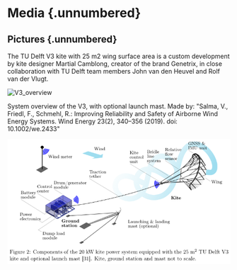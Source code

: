 # Media {.unnumbered}

## Pictures  {.unnumbered}

The TU Delft V3 kite with 25 m2 wing surface area is a custom development by kite designer
Martial Camblong, creator of the brand Genetrix, in close collaboration with TU Delft team members John van den Heuvel and Rolf van der Vlugt.

![V3_overview](data/images/V3_launch_mast_flight.png)

System overview of the V3, with optional launch mast. Made by: 
"Salma, V., Friedl, F., Schmehl, R.: Improving Reliability and Safety of Airborne Wind Energy
Systems. Wind Energy 23(2), 340–356 (2019). doi: 10.1002/we.2433"

![V3_overview](data/images/system_overview.png)
